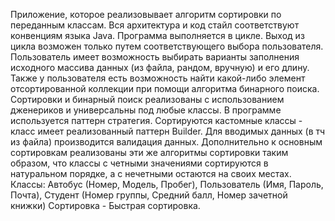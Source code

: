 Приложение, которое реализовывает алгоритм сортировки по переданным классам. Вся архитектура и код стайл соответствуют конвенциям языка Java. Программа выполняется в цикле. Выход из цикла возможен только путем соответствующего выбора пользователя. Пользователь имеет возможность выбирать варианты заполнения исходного массива данных (из файла, рандом, вручную) и его длину. Также у пользователя есть возможность найти какой-либо элемент отсортированной коллекции при помощи алгоритма бинарного поиска. Сортировки и бинарный поиск реализованы с использованием дженериков и универсальны под любые классы. В программе используется паттерн стратегия. Сортируются кастомные классы - класс имеет реализованный паттерн Builder. Для вводимых данных (в тч из файла) производится валидация данных. Дополнительно к основным сортировкам реализованы эти же алгоритмы сортировки таким образом, что классы с четными значениями сортируются в натуральном порядке, а с нечетными остаются на своих местах.
Классы: Автобус (Номер, Модель, Пробег), Пользователь (Имя, Пароль, Почта), Студент (Номер группы, Средний балл, Номер зачетной книжки) Сортировка - Быстрая сортировка.

